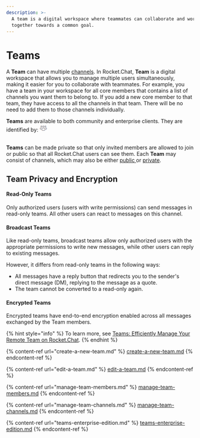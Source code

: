 ```yaml
---
description: >-
  A team is a digital workspace where teammates can collaborate and work
  together towards a common goal.
---
```


# Teams

A **Team** can have multiple [channels](https://docs.rocket.chat/guides/user-guides/rooms/channels). In Rocket.Chat, **Team** is a digital workspace that allows you to manage multiple users simultaneously, making it easier for you to collaborate with teammates. For example, you have a team in your workspace for all core members that contains a list of channels you want them to belong to. If you add a new core member to that team, they have access to all the channels in that team. There will be no need to add them to those channels individually.

**Teams** are available to both community and enterprise clients. They are identified by: ![](../../../../.gitbook/assets/team.png)

\
**Teams** can be made private so that only invited members are allowed to join or public so that all Rocket.Chat users can see them. Each **Team** may consist of channels, which may also be either [public ](https://docs.rocket.chat/guides/user-guides/rooms/channels/types-of-channels#public-channels)or [private](https://docs.rocket.chat/guides/user-guides/rooms/channels/types-of-channels#private-channels).

## Team Privacy and Encryption

#### Read-Only Teams

Only authorized users (users with write permissions) can send messages in read-only teams. All other users can react to messages on this channel.

#### Broadcast Teams

Like read-only teams, broadcast teams allow only authorized users with the appropriate permissions to write new messages, while other users can reply to existing messages.

However, it differs from read-only teams in the following ways:

* All messages have a reply button that redirects you to the sender's direct message (DM), replying to the message as a quote.
* The team cannot be converted to a read-only again.

#### Encrypted Teams

Encrypted teams have end-to-end encryption enabled across all messages exchanged by the Team members.

{% hint style="info" %}
To learn more, see [Teams: Efficiently Manage Your Remote Team on Rocket.Chat](https://www.rocket.chat/blog/teams).
{% endhint %}

{% content-ref url="create-a-new-team.md" %}
[create-a-new-team.md](create-a-new-team.md)
{% endcontent-ref %}

{% content-ref url="edit-a-team.md" %}
[edit-a-team.md](edit-a-team.md)
{% endcontent-ref %}

{% content-ref url="manage-team-members.md" %}
[manage-team-members.md](manage-team-members.md)
{% endcontent-ref %}

{% content-ref url="manage-team-channels.md" %}
[manage-team-channels.md](manage-team-channels.md)
{% endcontent-ref %}

{% content-ref url="teams-enterprise-edition.md" %}
[teams-enterprise-edition.md](teams-enterprise-edition.md)
{% endcontent-ref %}
